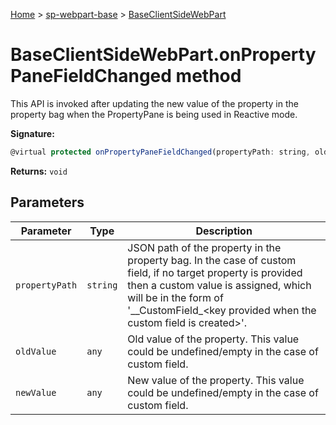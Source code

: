 <!-- docId=sp-webpart-base.baseclientsidewebpart.onpropertypanefieldchanged -->

[Home](./index.md) &gt; [sp-webpart-base](./sp-webpart-base.md) &gt; [BaseClientSideWebPart](./sp-webpart-base.baseclientsidewebpart.md)

# BaseClientSideWebPart.onPropertyPaneFieldChanged method

This API is invoked after updating the new value of the property in the property bag when the PropertyPane is being used in Reactive mode.

**Signature:**
```javascript
@virtual protected onPropertyPaneFieldChanged(propertyPath: string, oldValue: any, newValue: any): void;
```
**Returns:** `void`

## Parameters

|  Parameter | Type | Description |
|  --- | --- | --- |
|  `propertyPath` | `string` | JSON path of the property in the property bag. In the case of custom field, if no target property is provided then a custom value is assigned, which will be in the form of '\_\_CustomField\_&lt;key provided when the custom field is created&gt;'. |
|  `oldValue` | `any` | Old value of the property. This value could be undefined/empty in the case of custom field. |
|  `newValue` | `any` | New value of the property. This value could be undefined/empty in the case of custom field. |

